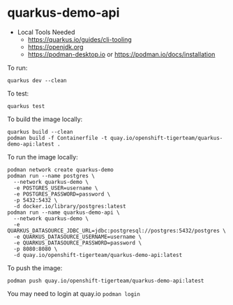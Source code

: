 # quarkus-demo-api

* Local Tools Needed
  * https://quarkus.io/guides/cli-tooling
  * https://openjdk.org
  * https://podman-desktop.io or https://podman.io/docs/installation

To run: 
```shell
quarkus dev --clean
```

To test: 
```shell
quarkus test
```

To build the image locally: 
```shell
quarkus build --clean
podman build -f Containerfile -t quay.io/openshift-tigerteam/quarkus-demo-api:latest .
```

To run the image locally: 
```shell
podman network create quarkus-demo
podman run --name postgres \
  --network quarkus-demo \
  -e POSTGRES_USER=username \
  -e POSTGRES_PASSWORD=password \
  -p 5432:5432 \
  -d docker.io/library/postgres:latest
podman run --name quarkus-demo-api \
  --network quarkus-demo \
  -e QUARKUS_DATASOURCE_JDBC_URL=jdbc:postgresql://postgres:5432/postgres \
  -e QUARKUS_DATASOURCE_USERNAME=username \
  -e QUARKUS_DATASOURCE_PASSWORD=password \
  -p 8080:8080 \
  -d quay.io/openshift-tigerteam/quarkus-demo-api:latest
```

To push the image:
```shell
podman push quay.io/openshift-tigerteam/quarkus-demo-api:latest
```

You may need to login at quay.io `podman login`

